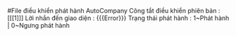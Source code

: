 #File điều khiển phát hành AutoCompany
Công tắt điều khiển phiên bản : [[[1]]]
Lời nhắn đến giao diện : {{{Error}}}
Trạng thái phát hành : 1~Phát hành | 0~Ngưng phát hành

